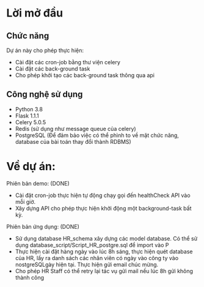 # Lời mở đầu

## Chức năng 
Dự án này cho phép thực hiện:
- Cài đặt các cron-job bằng thư viện celery
- Cài đặt các back-ground task
- Cho phép khởi tạo các back-ground task thông qua api


## Công nghệ sử dụng

- Python 3.8
- Flask 1.1.1
- Celery 5.0.5
- Redis (sử dụng như message queue của celery)
- PostgreSQL (Để đảm bảo việc có thể phình to về mặt chức năng, database của bài toán thay đổi thành RDBMS)

# Về dự án:
Phiên bản demo: (DONE)
- Cài đặt cron-job thực hiện tự động chạy gọi đến healthCheck API vào mỗi giờ.
- Xây dựng API cho phép thực hiện khởi động một background-task bất kỳ.

Phiên bản ứng dụng: (DONE)
- Sử dụng database HR_schema xây dựng các model database. Có thể sử dụng database_script/Script_HR_postgre.sql để import vào P
- Thực hiện cài đặt hàng ngày vào lúc 8h sáng, thực hiện quét database của HR, lấy ra danh sách các nhân viên có ngày vào công ty vào nostgreSQLgày hiện tại. Thực hiện gửi email chúc mừng.
- Cho phép HR Staff có thể retry lại tác vụ gửi mail nếu lúc 8h gửi không thành công 
